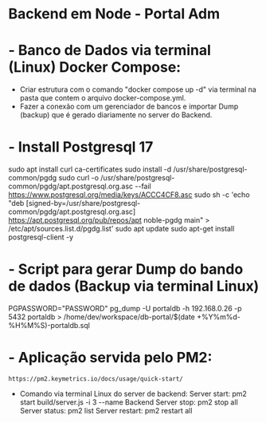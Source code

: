 # Backend em Node - Portal Adm

# - Banco de Dados via terminal (Linux) Docker Compose:

- Criar estrutura com o comando "docker compose up -d" via terminal na pasta que contem o arquivo docker-compose.yml.
- Fazer a conexão com um gerenciador de bancos e importar Dump (backup) que é gerado diariamente no server do Backend.

# - Install Postgresql 17

sudo apt install curl ca-certificates
sudo install -d /usr/share/postgresql-common/pgdg
sudo curl -o /usr/share/postgresql-common/pgdg/apt.postgresql.org.asc --fail https://www.postgresql.org/media/keys/ACCC4CF8.asc
sudo sh -c 'echo "deb [signed-by=/usr/share/postgresql-common/pgdg/apt.postgresql.org.asc] https://apt.postgresql.org/pub/repos/apt noble-pgdg main" > /etc/apt/sources.list.d/pgdg.list'
sudo apt update
sudo apt-get install postgresql-client -y

# - Script para gerar Dump do bando de dados (Backup via terminal Linux)

PGPASSWORD="PASSWORD" pg_dump -U portaldb -h 192.168.0.26 -p 5432 portaldb > /home/dev/workspace/db-portal/$(date +%Y%m%d-%H%M%S)-portaldb.sql

# - Aplicação servida pelo PM2:

    https://pm2.keymetrics.io/docs/usage/quick-start/

- Comando via terminal Linux do server de backend:
  Server start: pm2 start build/server.js -i 3 --name Backend
  Server stop: pm2 stop all
  Server status: pm2 list
  Server restart: pm2 restart all
